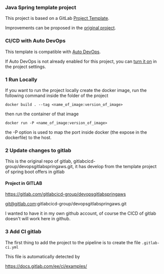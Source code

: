 ### Java Spring template project

This project is based on a GitLab [Project Template](https://docs.gitlab.com/ee/gitlab-basics/create-project.html).

Improvements can be proposed in the [original project](https://gitlab.com/gitlab-org/project-templates/spring).

### CI/CD with Auto DevOps

This template is compatible with [Auto DevOps](https://docs.gitlab.com/ee/topics/autodevops/).

If Auto DevOps is not already enabled for this project, you can [turn it on](https://docs.gitlab.com/ee/topics/autodevops/#enabling-auto-devops) in the project settings.

### 1 Run Locally

If you want to run the project locally create the docker image, run the following command inside the folder of the project

`docker build . --tag <name_of_image:version_of_image>`

then run the container of that image

`docker run -P <name_of_image:version_of_image>`

the -P option is used to map the port inside docker (the expose in the dockerfile) to the host.

### 2 Update changes to gitlab
This is the original repo of gitlab, gitlabcicd-group/devopsgitlabspringaws.git, it has develop from the template project of spring boot offers in gitlab

#### Project in GITLAB 
https://gitlab.com/gitlabcicd-group/devopsgitlabspringaws

git@gitlab.com:gitlabcicd-group/devopsgitlabspringaws.git 

I wanted to have it in my own github account, of course the CICD of gitlab doesn't will work here in github.

### 3 Add CI gitlab

The first thing to add the project to the pipeline is to create the file `.gitlab-ci.yml`

This file is automatically detected by 

https://docs.gitlab.com/ee/ci/examples/